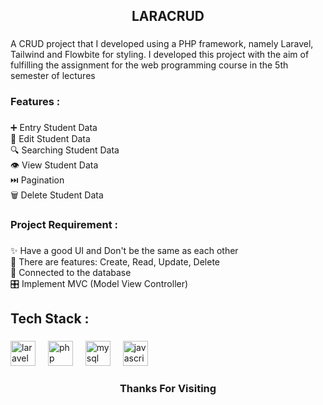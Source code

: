 <h2 align="center">LARACRUD</h2>

###

<p align="left">A CRUD project that I developed using a PHP framework, namely Laravel, Tailwind and Flowbite for styling. I developed this project with the aim of fulfilling the assignment for the web programming course in the 5th semester of lectures</p>

###

<h3 align="left">Features :</h3>

###

<p align="left">➕ Entry Student Data<br>📝 Edit Student Data<br>🔍 Searching Student Data<br>👁️ View Student Data<br>⏭️ Pagination<br>🗑️ Delete Student Data</p>

###

<h3 align="left">Project Requirement :</h3>

###

<p align="left">✨ Have a good UI and Don't be the same as each other<br>📑 There are features: Create, Read, Update, Delete<br>🔁 Connected to the database<br>🎛️ Implement MVC (Model View Controller)</p>

###

<h2 align="left">Tech Stack :</h2>

###

<div align="left">
  <img src="https://cdn.jsdelivr.net/gh/devicons/devicon/icons/laravel/laravel-original.svg" height="40" alt="laravel logo"  />
  <img width="12" />
  <img src="https://cdn.jsdelivr.net/gh/devicons/devicon/icons/php/php-original.svg" height="40" alt="php logo"  />
  <img width="12" />
  <img src="https://cdn.jsdelivr.net/gh/devicons/devicon/icons/mysql/mysql-original.svg" height="40" alt="mysql logo"  />
  <img width="12" />
  <img src="https://cdn.jsdelivr.net/gh/devicons/devicon/icons/javascript/javascript-original.svg" height="40" alt="javascript logo"  />
</div>

###

<h3 align="center">Thanks For Visiting</h3>

###
